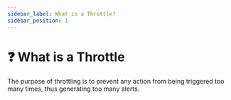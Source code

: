 ```yaml
---
sidebar_label: What is a Throttle?
sidebar_position: 1
---
```


# ❓ What is a Throttle

The purpose of throttling is to prevent any action from being triggered too many times, thus generating too many alerts.
